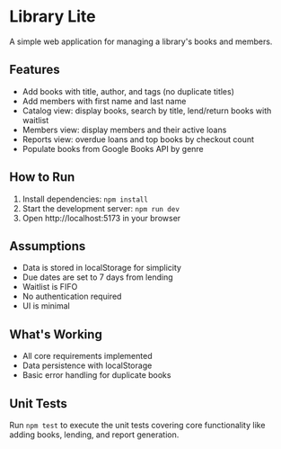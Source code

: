 # Library Lite

A simple web application for managing a library's books and members.

## Features

- Add books with title, author, and tags (no duplicate titles)
- Add members with first name and last name
- Catalog view: display books, search by title, lend/return books with waitlist
- Members view: display members and their active loans
- Reports view: overdue loans and top books by checkout count
- Populate books from Google Books API by genre

## How to Run

1. Install dependencies: `npm install`
2. Start the development server: `npm run dev`
3. Open http://localhost:5173 in your browser

## Assumptions

- Data is stored in localStorage for simplicity
- Due dates are set to 7 days from lending
- Waitlist is FIFO
- No authentication required
- UI is minimal

## What's Working

- All core requirements implemented
- Data persistence with localStorage
- Basic error handling for duplicate books

## Unit Tests

Run `npm test` to execute the unit tests covering core functionality like adding books, lending, and report generation.
